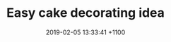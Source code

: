 ---
layout: cake-video
comments: true

title:  "Easy cake decorating idea"
date:   2019-02-05 13:33:41 +1100
categories: blog
markdown_ext: "markdown, mkdown, mkdn, mkd, md"
description: "DIY Valentine's day cake"
excerpt_separator: <!--more-->
images: 
  - url: /assets/img/valentines/thumb.jpg
    alt: How to make a Thomas the tank engine cake 
    title: How to make a Thomas the tank engine cake 
    pin: /assets/img/valentines/pin.png
    pin-desc: Watch how to make this very easy cake.
    pin-id: 479914904040169831

image: /assets/img/valentines/thumb.jpg

youtube:
    url: https://youtu.be/jc_nzNin1zQ
    embed: https://www.youtube.com/embed/jc_nzNin1zQ
---
